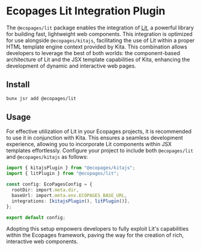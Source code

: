 # Ecopages Lit Integration Plugin

The `@ecopages/lit` package enables the integration of [Lit](https://lit.dev/), a powerful library for building fast, lightweight web components. This integration is optimized for use alongside `@ecopages/kitajs`, facilitating the use of Lit within a proper HTML template engine context provided by Kita. This combination allows developers to leverage the best of both worlds: the component-based architecture of Lit and the JSX template capabilities of Kita, enhancing the development of dynamic and interactive web pages.

## Install

```bash
bunx jsr add @ecopages/lit
```

## Usage

For effective utilization of Lit in your Ecopages projects, it is recommended to use it in conjunction with Kita. This ensures a seamless development experience, allowing you to incorporate Lit components within JSX templates effortlessly. Configure your project to include both `@ecopages/lit` and `@ecopages/kitajs` as follows:

```ts
import { kitajsPlugin } from "@ecopages/kitajs";
import { litPlugin } from "@ecopages/lit";

const config: EcoPagesConfig = {
  rootDir: import.meta.dir,
  baseUrl: import.meta.env.ECOPAGES_BASE_URL,
  integrations: [kitajsPlugin(), litPlugin()],
};

export default config;
```

Adopting this setup empowers developers to fully exploit Lit's capabilities within the Ecopages framework, paving the way for the creation of rich, interactive web components.
